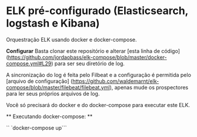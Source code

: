 # ELK pré-configurado (Elasticsearch, logstash e Kibana) 
Orquestração ELK usando docker e docker-compose.

**Configurar**
Basta clonar este repositório e alterar [esta linha de código] (https://github.com/jordaobass/elk-compose/blob/master/docker-compose.yml#L29) para ser
seu diretório de log.

A sincronização do log é feita pelo Filbeat e a configuração é permitida pelo [arquivo de configuração] (https://github.com/waldemarnt/elk-compose/blob/master/filebeat/filebeat.yml), 
apenas mude os prospectores para ler seus próprios arquivos de log.

Você só precisará do docker e do docker-compose para executar este ELK.

** Executando docker-compose: **

`` `docker-compose up```
